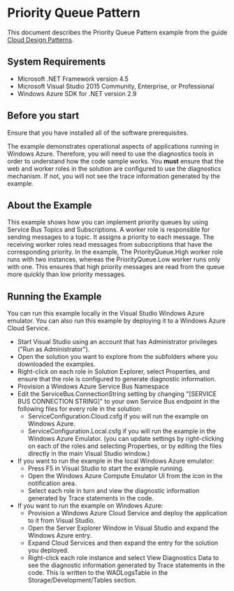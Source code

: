 ﻿# Priority Queue Pattern

This document describes the Priority Queue Pattern example from the guide [Cloud Design Patterns](http://aka.ms/Cloud-Design-Patterns).

## System Requirements

* Microsoft .NET Framework version 4.5
* Microsoft Visual Studio 2015 Community, Enterprise, or Professional
* Windows Azure SDK for .NET version 2.9

## Before you start

Ensure that you have installed all of the software prerequisites.

The example demonstrates operational aspects of applications running in Windows Azure. Therefore, you will need to use the diagnostics tools in order to understand how the code sample works. You **must** ensure that the web and worker roles in the solution are configured to use the diagnostics mechanism. If not, you will not see the trace information generated by the example.

## About the Example

This example shows how you can implement priority queues by using Service Bus Topics and Subscriptions. A worker role is responsible for sending messages to a topic. It assigns a priority to each message. The receiving worker roles read messages from subscriptions that have the corresponding priority. In the example, The PriorityQueue.High worker role runs with two instances, whereas the PriorityQueue.Low worker runs only with one. This ensures that high priority messages are read from the queue more quickly than low priority messages.


## Running the Example

You can run this example locally in the Visual Studio Windows Azure emulator. You can also run this example by deploying it to a Windows Azure Cloud Service.

* Start Visual Studio using an account that has Administrator privileges ("Run as Administrator").
* Open the solution you want to explore from the subfolders where you downloaded the examples.
* Right-click on each role in Solution Explorer, select Properties, and ensure that the role is configured to generate diagnostic information.
* Provision a Windows Azure Service Bus Namespace
* Edit the ServiceBus.ConnectionString setting by changing "[SERVICE BUS CONNECTION STRING]" to your own Service Bus endpoint in the following files for every role in the solution:
	* ServiceConfiguration.Cloud.csfg if you will run the example on Windows Azure.
	* ServiceConfiguration.Local.csfg if you will run the example in the Windows Azure Emulator. (you can update settings by right-clicking on each of the roles and selecting Properties, or by editing the files directly in the main Visual Studio window.)
* If you want to run the example in the local Windows Azure emulator:
	* Press F5 in Visual Studio to start the example running.
	* Open the Windows Azure Compute Emulator UI from the icon in the notification area.
	* Select each role in turn and view the diagnostic information generated by Trace statements in the code.
* If you want to run the example on Windows Azure:
	* Provision a Windows Azure Cloud Service and deploy the application to it from Visual Studio.
	* Open the Server Explorer Window in Visual Studio and expand the Windows Azure entry.
	* Expand Cloud Services and then expand the entry for the solution you deployed.
	* Right-click each role instance and select View Diagnostics Data to see the diagnostic information generated by Trace statements in the code. This is written to the WADLogsTable in the Storage/Development/Tables section.






